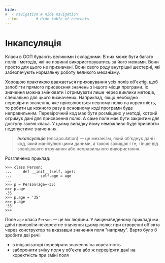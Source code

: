 ```yaml
---
hide:
#  - navigation # Hide navigation
 - toc        # Hide table of contents
---
```


# Інкапсуляція

Класи в ООП бувають великими і складними. 
В них може бути багато полів і методів, які не повинні використовуватись за його межами. 
Вони просто для цього не призначені. 
Вони свого роду внутрішні шестерні, які забезпечують нормальну роботу великого механізму. 

Хорошою практикою вважається приховування усіх полів об'єктів, 
щоб запобігти прямого присвоєння значень з іншого місця програми. 
Їх значення можна змінювати і отримувати лише через виклики методів, спеціально для цього визначених. 
Наприклад, якщо необхідно перевіряти значення, яке присвоюється певному полю на коректність, 
то робити це кожного разу в основному коді програми буде неправильним. 
Перевірочний код має бути розміщено у методі, котрий отримує дані для присвоення полю. 
А саме поле має бути закритим для доступу ззовні класа. 
У цьому випадку йому неможливо буде присвоїти недопустиме значенння. 

> ***Інкапсуляція*** (encapsulation) — це механізм, який об'єднує дані і код, який маніпулює цими даними, а також захищає і те, і інше від зовнішнього втручання або неправильного використання.

Розглянемо приклад:

	>>> class Person:
	...     def __init__(self, age):
	...             self.age = age
	...
	>>> p = Person(age=-35)
	>>> p.age
	-35
	>>> p.age = '35'
	>>> p.age
	'35'
	>>>
	
Поле `age` класа `Person` — це вік людини. 
У вищенаведеному прикладі ми двічі присвоїли некоректне значення цьому полю: 
при створенні об'єкта через конструктор та вказавши значення поля "напряму". 
Варто було б зробити дві речі: 

- в ініціалізаторі перевіряти значення на коректність
- заборонити зміну поля у об'єкта або ж перевіряти дані на коректність при зміні поля
